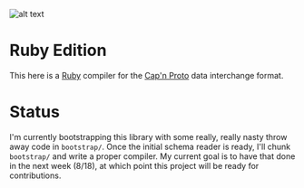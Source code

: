 ![alt text][logo]

# Ruby Edition

This here is a [Ruby][ruby] compiler for the [Cap'n Proto]() data interchange format.

# Status

I'm currently bootstrapping this library with some really, really nasty
throw away code in `bootstrap/`. Once the initial schema reader is
ready, I'll chunk `bootstrap/` and write a proper compiler. My current
goal is to have that done in the next week (8/18), at which point
this project will be ready for contributions.

[logo]: https://raw.github.com/cstrahan/capnp-ruby/master/media/captain_proto_small.png "Cap'n Proto"
[ruby]: http://www.ruby-lang.org/ "Ruby"
[capnp]: http://kentonv.github.io/capnproto/ "Cap'n Proto"
